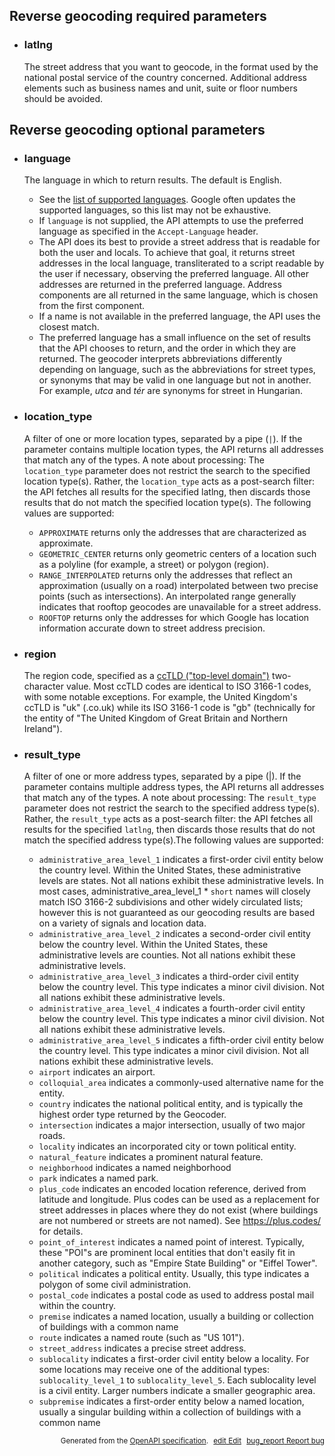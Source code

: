 <!--- This is a generated file, do not edit! -->
<!--- [START maps_http_parameters_geocode_reverse] -->
<h2 id="reverse-geocoding-required-parameters">Reverse geocoding required parameters</h2>

-   <h3 class="parameter-name" id="latlng">latlng</h3>

    The street address that you want to geocode, in the format used by the national postal service of the country concerned. Additional address elements such as business names and unit, suite or floor numbers should be avoided.

<h2 id="reverse-geocoding-optional-parameters">Reverse geocoding optional parameters</h2>

-   <h3 class="parameter-name" id="language">language</h3>

    The language in which to return results. The default is English.

    -   See the [list of supported languages](https://developers.google.com/maps/faq#languagesupport). Google often updates the supported languages, so this list may not be exhaustive.
    -   If `language` is not supplied, the API attempts to use the preferred language as specified in the `Accept-Language` header.
    -   The API does its best to provide a street address that is readable for both the user and locals. To achieve that goal, it returns street addresses in the local language, transliterated to a script readable by the user if necessary, observing the preferred language. All other addresses are returned in the preferred language. Address components are all returned in the same language, which is chosen from the first component.
    -   If a name is not available in the preferred language, the API uses the closest match.
    -   The preferred language has a small influence on the set of results that the API chooses to return, and the order in which they are returned. The geocoder interprets abbreviations differently depending on language, such as the abbreviations for street types, or synonyms that may be valid in one language but not in another. For example, *utca* and *tér* are synonyms for street in Hungarian.

-   <h3 class="parameter-name" id="location_type">location_type</h3>

    A filter of one or more location types, separated by a pipe (`|`). If the parameter contains multiple location types, the API returns all addresses that match any of the types. A note about processing: The `location_type` parameter does not restrict the search to the specified location type(s). Rather, the `location_type` acts as a post-search filter: the API fetches all results for the specified latlng, then discards those results that do not match the specified location type(s). The following values are supported:

    -   `APPROXIMATE` returns only the addresses that are characterized as approximate.
    -   `GEOMETRIC_CENTER` returns only geometric centers of a location such as a polyline (for example, a street) or polygon (region).
    -   `RANGE_INTERPOLATED` returns only the addresses that reflect an approximation (usually on a road) interpolated between two precise points (such as intersections). An interpolated range generally indicates that rooftop geocodes are unavailable for a street address.
    -   `ROOFTOP` returns only the addresses for which Google has location information accurate down to street address precision.

-   <h3 class="parameter-name" id="region">region</h3>

    The region code, specified as a [ccTLD ("top-level domain")](https://en.wikipedia.org/wiki/List_of_Internet_top-level_domains#Country_code_top-level_domains) two-character value. Most ccTLD codes are identical to ISO 3166-1 codes, with some notable exceptions. For example, the United Kingdom's ccTLD is "uk" (.co.uk) while its ISO 3166-1 code is "gb" (technically for the entity of "The United Kingdom of Great Britain and Northern Ireland").

-   <h3 class="parameter-name" id="result_type">result_type</h3>

    A filter of one or more address types, separated by a pipe (|). If the parameter contains multiple address types, the API returns all addresses that match any of the types. A note about processing: The `result_type` parameter does not restrict the search to the specified address type(s). Rather, the `result_type` acts as a post-search filter: the API fetches all results for the specified `latlng`, then discards those results that do not match the specified address type(s).The following values are supported:

    -   `administrative_area_level_1` indicates a first-order civil entity below the country level. Within the United States, these administrative levels are states. Not all nations exhibit these administrative levels. In most cases, administrative_area_level\_1   \* `short` names will closely match ISO 3166-2 subdivisions and other widely circulated lists; however this is not guaranteed as our geocoding results are based on a variety of signals and location data.
    -   `administrative_area_level_2` indicates a second-order civil entity below the country level. Within the United States, these administrative levels are counties. Not all nations exhibit these administrative levels.
    -   `administrative_area_level_3` indicates a third-order civil entity below the country level. This type indicates a minor civil division. Not all nations exhibit these administrative levels.
    -   `administrative_area_level_4` indicates a fourth-order civil entity below the country level. This type indicates a minor civil division. Not all nations exhibit these administrative levels.
    -   `administrative_area_level_5` indicates a fifth-order civil entity below the country level. This type indicates a minor civil division. Not all nations exhibit these administrative levels.
    -   `airport` indicates an airport.
    -   `colloquial_area` indicates a commonly-used alternative name for the entity.
    -   `country` indicates the national political entity, and is typically the highest order type returned by the Geocoder.
    -   `intersection` indicates a major intersection, usually of two major roads.
    -   `locality` indicates an incorporated city or town political entity.
    -   `natural_feature` indicates a prominent natural feature.
    -   `neighborhood` indicates a named neighborhood
    -   `park` indicates a named park.
    -   `plus_code` indicates an encoded location reference, derived from latitude and longitude. Plus codes can be used as a replacement for street addresses in places where they do not exist (where buildings are not numbered or streets are not named). See <https://plus.codes/> for details.
    -   `point_of_interest` indicates a named point of interest. Typically, these "POI"s are prominent local entities that don't easily fit in another category, such as "Empire State Building" or "Eiffel Tower".
    -   `political` indicates a political entity. Usually, this type indicates a polygon of some civil administration.
    -   `postal_code` indicates a postal code as used to address postal mail within the country.
    -   `premise` indicates a named location, usually a building or collection of buildings with a common name
    -   `route` indicates a named route (such as "US 101").
    -   `street_address` indicates a precise street address.
    -   `sublocality` indicates a first-order civil entity below a locality. For some locations may receive one of the additional types: `sublocality_level_1` to `sublocality_level_5`. Each sublocality level is a civil entity. Larger numbers indicate a smaller geographic area.
    -   `subpremise` indicates a first-order entity below a named location, usually a singular building within a collection of buildings with a common name


<p style="text-align: right; font-size: smaller;">Generated from the <a class="gc-analytics-event" data-category="GMP" data-label="openapi-github" href="https://github.com/googlemaps/openapi-specification" title="Google Maps Platform OpenAPI Specification" class="external">OpenAPI specification</a>.
<a class="gc-analytics-event" data-category="GMP" data-label="openapi-github-maps-http-parameters-geocode-reverse" data-action="edit" style="margin-left: 5px;" href="https://github.com/googlemaps/openapi-specification/tree/main/specification/parameters" title="Edit on GitHub"><span class="material-icons">edit</span> Edit</a>
<a class="gc-analytics-event" data-category="GMP" data-label="openapi-github-maps-http-parameters-geocode-reverse" data-action="bug" style="margin-left: 5px;" href="https://github.com/googlemaps/openapi-specification/issues/new?assignees=&labels=type%3A+bug%2C+triage+me&template=bug_report.md&title=[parameters] Bug - /maps/api/geocode/json" title="File bug for parameters on GitHub"><span class="material-icons">bug_report</span> Report bug</a>
</p>

<!--- [END maps_http_parameters_geocode_reverse] -->